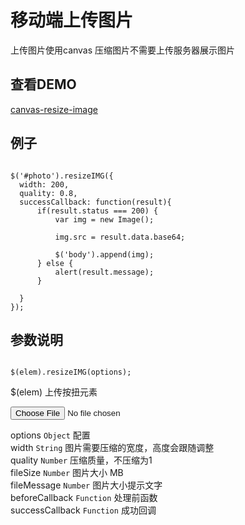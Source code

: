 # 移动端上传图片
上传图片使用canvas 压缩图片不需要上传服务器展示图片

## 查看DEMO
[canvas-resize-image](http://nevergiveup-j.github.io/canvas-resize-image/)

## 例子
<pre><code>
$('#photo').resizeIMG({
  width: 200,
  quality: 0.8,
  successCallback: function(result){
      if(result.status === 200) {
          var img = new Image();
          
          img.src = result.data.base64;

          $('body').append(img);
      } else {
          alert(result.message);
      }
      
  }
});
</code></pre>

## 参数说明
<pre><code>
$(elem).resizeIMG(options);
</code></pre>

$(elem) 上传按扭元素

  <input type="file" id="photo" accept="image/*" capture="camera">
  
options <code>Object</code> 配置<br />
width <code>String</code> 图片需要压缩的宽度，高度会跟随调整<br />
quality <code>Number</code> 压缩质量，不压缩为1<br />
fileSize <code>Number</code> 图片大小 MB<br />
fileMessage <code>Number</code> 图片大小提示文字<br />
beforeCallback <code>Function</code> 处理前函数<br />
successCallback <code>Function</code> 成功回调
